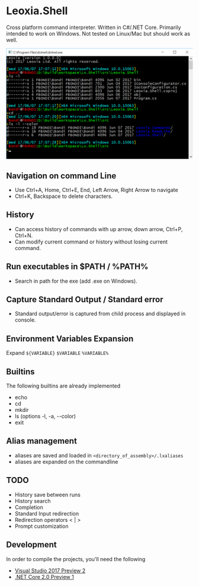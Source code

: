 # Leoxia.Shell
Cross platform command interpreter. Written in C#/.NET Core.
Primarily intended to work on Windows.
Not tested on Linux/Mac but should work as well.

<img src="images/lxsh.png" />

## Navigation on command Line

- Use Ctrl+A, Home, Ctrl+E, End, Left Arrow, Right Arrow to navigate
- Ctrl+K, Backspace to delete characters.

## History

- Can access history of commands with up arrow, down arrow, Ctrl+P, Ctrl+N.
- Can modify current command or history without losing current command.

## Run executables in $PATH / %PATH%

- Search in path for the exe (add .exe on Windows).

## Capture Standard Output / Standard error

- Standard output/error is captured from child process and displayed in console.

## Environment Variables Expansion

Expand `${VARIABLE}` `$VARIABLE` `%VARIABLE%`

## Builtins

The following builtins are already implemented

- echo
- cd 
- mkdir
- ls (options -l, -a, --color)
- exit

## Alias management

- aliases are saved and loaded in `<directory_of_assembly>/.lxaliases`
- aliases are expanded on the commandline

## TODO

- History save between runs
- History search 
- Completion
- Standard Input redirection
- Redirection operators < | > 
- Prompt customization

## Development

In order to compile the projects, you'll need the following

- [Visual Studio 2017 Preview 2](https://www.visualstudio.com/vs/preview/)
- [.NET Core 2.0 Preview 1](https://www.microsoft.com/net/core/preview#windowscmd)
